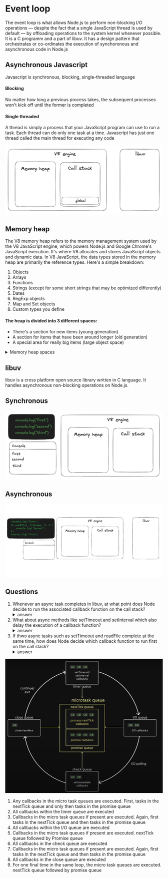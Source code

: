# Event loop

The event loop is what allows Node.js to perform non-blocking I/O operations —
despite the fact that a single JavaScript thread is used by default — by
offloading operations to the system kernel whenever possible.
It is a C programm and a part of libuv. It has a design pattern that orchestrates or co-ordinates the execution of synchoronous and asynchronous code in Node.js

## Asynchronous Javascript

Javascript is synchronous, blocking, single-threaded language

#### Blocking

No matter how long a previous process takes, the subsequent processes won't kick
off until the former is completed

#### Single threaded

A thread is simply a process that your JavaScript program can use to run a task.
Each thread can do only one task at a time. Javascript has just one thread
called the main thread for executing any code

![Event loop](./assets/Screenshot%202024-09-04%20at%2007.16.48.png "Event loop")

## Memory heap

The V8 memory heap refers to the memory management system used by the V8
JavaScript engine, which powers Node.js and Google Chrome's JavaScript
execution. It's where V8 allocates and stores JavaScript objects and dynamic
data. In V8 JavaScript, the data types stored in the memory heap are primarily
the reference types. Here's a simple breakdown:

1. Objects
2. Arrays
3. Functions
4. Strings (except for some short strings that may be optimized differently)
5. Dates
6. RegExp objects
7. Map and Set objects
8. Custom types you define

#### The heap is divided into 3 different spaces:

- There's a section for new items (young generation)
- A section for items that have been around longer (old generation)
- A special area for really big items (large object space)

<details>
  <summary>Memory heap spaces</summary>

  <ol>
    <li><strong>New Space (Young Generation):</strong>
      <ol>
        <li>
          <strong>Purpose:</strong> The new space is where most objects are initially allocated. It is relatively small and optimized for short-lived objects.
        </li>
        <li>
          <strong>Subdivisions:</strong>
          <ol>
            <li>
              <strong>Eden Space:</strong> Newly created objects are first allocated here.
            </li>
            <li>
              <strong>Survivor Spaces:</strong> Objects that survive a garbage collection cycle in the Eden
              space are moved to one of the two survivor spaces (from-space and to-space).
            </li>
          </ol>
        </li>
        <li>
          <strong>Garbage Collection:</strong> Minor garbage collections happen frequently in the new space
          to free up memory. If an object survives several minor collections, it is promoted to the old space.
        </li>
      </ol>
  </li>

  <li>
    <strong>Old Space (Old Generation):</strong>  
    <ol>
      <li>
        <strong>Purpose:</strong> The old space holds objects that have lived long enough in the new space to be considered long-lived.
      </li>
      <li>
        <strong>Subdivisions:</strong>
        <ol>
          <li>
            <strong>Old Pointer Space:</strong> Stores objects with references to other objects.
          </li>
          <li>
            <strong>Old Data Space:</strong> Stores objects with references to other objects.
          </li>
        </ol>
      </li>
      <li>
        <strong>Garbage collection:</strong> Major garbage collections are less frequent and more costly. The objects here are often deeply rooted in the application and are not collected often
      </li>
    </ol>
  </li>

  <li>
    <strong>Large Object Space:</strong>
    <ol>
      <li>
        <strong>Purpose:</strong> Objects that are too large to fit into the new space are allocated here
      </li>
      <li>
        <strong>Garbage collection:</strong> Objects in this space are individually managed and garbage collected.
      </li>
    </ol>
  </li>
</ol>

</details>
  
## libuv
libuv is a cross platform open source library written in C language. It handles
asynchronous non-blocking operations on Node.js.

## Synchronous

![Execution stack](./assets/stack.gif "Execution stack")

## Asynchronous

![Asyncronous execution](./assets/async.gif "Asyncronous execution")

## Questions

<ol>
  <li>
  Whenever an async task completes in libuv, at what point does Node decide to run the associated callback function on the call stack?
  <details>
    <summary>answer</summary>
    Callback functions are executed only when the call stack is empty. The normal flow of execution will not be interrupted to run a callback function
  </details>
  </li>

  <li>
  What about async methods like setTimeout and setInterval which also delay the execution of a callback function?
  <details>
    <summary>answer</summary>
    setTimeout and setInterval callbacks are given first priority
  </details>
  </li>

  <li>
  If thwo async tasks such as setTimeout and readFile complete at the same time, how does Node decide which callback function to run first on the call stack?
  <details>
    <summary>answer</summary>
    Timer callbacks are executed before I/O callbacks even if both are ready at the exact same time
  </details>
  </li>
</ol>

![Execution order](./assets/execution_order.png "Execution order")

1. Any callbacks in the micro task queues are executed. First, tasks in the nextTick queue and only then tasks in the promise queue
2. All callbacks within the timer queue are executed
3. Callbacks in the micro task queues if present are executed. Again, first tasks in the nextTick queue and then tasks in the promise queue
4. All callbacks within the I/O queue are executed
5. Callbacks in the micro task queues if present are executed. nextTick queue followed by
Promise queue
6. All callbacks in the check queue are executed
7. Callbacks in the micro task queues if present are executed. Again, first tasks in the nextTick queue and then tasks in the promise queue
8. All callbacks in the close queue are executed
9. For one final time in the same loop, the micro task queues are executed. nextTick queue followed by promise queue
